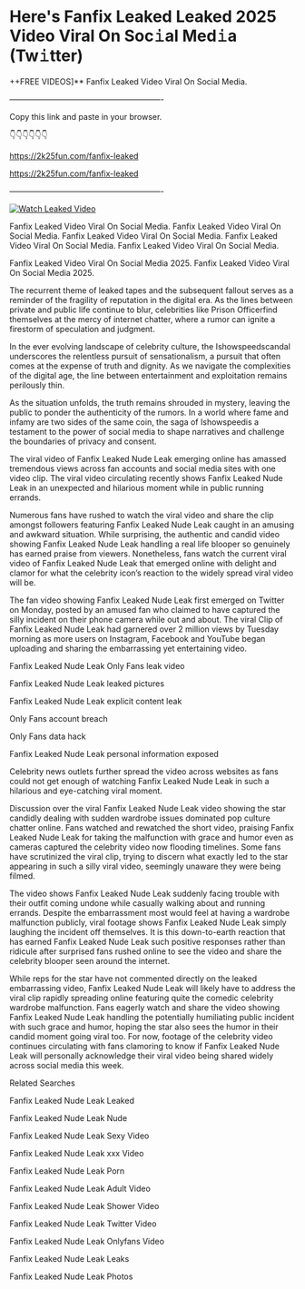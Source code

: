 # Here's Fanfix Leaked Leaked 2025 Video Viral On Soc𝚒al Med𝚒a (Tw𝚒tter)

++FREE VIDEOS]** Fanfix Leaked Video Viral On Social Media.

———————————————————-

Copy this link and paste in your browser.

👇👇👇👇👇👇

https://2k25fun.com/fanfix-leaked

https://2k25fun.com/fanfix-leaked

———————————————————-

[![Watch Leaked Video](https://miro.medium.com/v2/resize:fit:828/format:webp/1*cilzJN44JGOrTw9NJCrNHA.gif "Watch Leaked Video")](https://2k25fun.com/fanfix-leaked)

Fanfix Leaked Video Viral On Social Media. Fanfix Leaked Video Viral On Social Media. Fanfix Leaked Video Viral On Social Media. Fanfix Leaked Video Viral On Social Media. Fanfix Leaked Video Viral On Social Media.

Fanfix Leaked Video Viral On Social Media 2025. Fanfix Leaked Video Viral On Social Media 2025.

The recurrent theme of leaked tapes and the subsequent fallout serves as a reminder of the fragility of reputation in the digital era. As the lines between private and public life continue to blur, celebrities like Prison Officerfind themselves at the mercy of internet chatter, where a rumor can ignite a firestorm of speculation and judgment.

In the ever evolving landscape of celebrity culture, the Ishowspeedscandal underscores the relentless pursuit of sensationalism, a pursuit that often comes at the expense of truth and dignity. As we navigate the complexities of the digital age, the line between entertainment and exploitation remains perilously thin.

As the situation unfolds, the truth remains shrouded in mystery, leaving the public to ponder the authenticity of the rumors. In a world where fame and infamy are two sides of the same coin, the saga of Ishowspeedis a testament to the power of social media to shape narratives and challenge the boundaries of privacy and consent.

The viral video of Fanfix Leaked Nude Leak emerging online has amassed tremendous views across fan accounts and social media sites with one video clip. The viral video circulating recently shows Fanfix Leaked Nude Leak in an unexpected and hilarious moment while in public running errands.

Numerous fans have rushed to watch the viral video and share the clip amongst followers featuring Fanfix Leaked Nude Leak caught in an amusing and awkward situation. While surprising, the authentic and candid video showing Fanfix Leaked Nude Leak handling a real life blooper so genuinely has earned praise from viewers. Nonetheless, fans watch the current viral video of Fanfix Leaked Nude Leak that emerged online with delight and clamor for what the celebrity icon’s reaction to the widely spread viral video will be.

The fan video showing Fanfix Leaked Nude Leak first emerged on Twitter on Monday, posted by an amused fan who claimed to have captured the silly incident on their phone camera while out and about. The viral Clip of Fanfix Leaked Nude Leak had garnered over 2 million views by Tuesday morning as more users on Instagram, Facebook and YouTube began uploading and sharing the embarrassing yet entertaining video.

Fanfix Leaked Nude Leak Only Fans leak video

Fanfix Leaked Nude Leak leaked pictures

Fanfix Leaked Nude Leak explicit content leak

Only Fans account breach

Only Fans data hack

Fanfix Leaked Nude Leak personal information exposed

Celebrity news outlets further spread the video across websites as fans could not get enough of watching Fanfix Leaked Nude Leak in such a hilarious and eye-catching viral moment.

Discussion over the viral Fanfix Leaked Nude Leak video showing the star candidly dealing with sudden wardrobe issues dominated pop culture chatter online. Fans watched and rewatched the short video, praising Fanfix Leaked Nude Leak for taking the malfunction with grace and humor even as cameras captured the celebrity video now flooding timelines. Some fans have scrutinized the viral clip, trying to discern what exactly led to the star appearing in such a silly viral video, seemingly unaware they were being filmed.

The video shows Fanfix Leaked Nude Leak suddenly facing trouble with their outfit coming undone while casually walking about and running errands. Despite the embarrassment most would feel at having a wardrobe malfunction publicly, viral footage shows Fanfix Leaked Nude Leak simply laughing the incident off themselves. It is this down-to-earth reaction that has earned Fanfix Leaked Nude Leak such positive responses rather than ridicule after surprised fans rushed online to see the video and share the celebrity blooper seen around the internet.

While reps for the star have not commented directly on the leaked embarrassing video, Fanfix Leaked Nude Leak will likely have to address the viral clip rapidly spreading online featuring quite the comedic celebrity wardrobe malfunction. Fans eagerly watch and share the video showing Fanfix Leaked Nude Leak handling the potentially humiliating public incident with such grace and humor, hoping the star also sees the humor in their candid moment going viral too. For now, footage of the celebrity video continues circulating with fans clamoring to know if Fanfix Leaked Nude Leak will personally acknowledge their viral video being shared widely across social media this week.

Related Searches

Fanfix Leaked Nude Leak Leaked

Fanfix Leaked Nude Leak Nude

Fanfix Leaked Nude Leak Sexy Video

Fanfix Leaked Nude Leak xxx Video

Fanfix Leaked Nude Leak Porn

Fanfix Leaked Nude Leak Adult Video

Fanfix Leaked Nude Leak Shower Video

Fanfix Leaked Nude Leak Twitter Video

Fanfix Leaked Nude Leak Onlyfans Video

Fanfix Leaked Nude Leak Leaks

Fanfix Leaked Nude Leak Photos